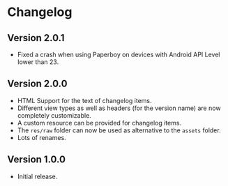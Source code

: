 Changelog
=========

Version 2.0.1
-------------
- Fixed a crash when using Paperboy on devices with Android API Level lower
than 23.

Version 2.0.0
-------------
- HTML Support for the text of changelog items.
- Different view types as well as headers (for the version name) are now
completely customizable.
- A custom resource can be provided for changelog items.
- The `res/raw` folder can now be used as alternative to the `assets`
folder.
- Lots of renames.

Version 1.0.0
-------------

- Initial release.
